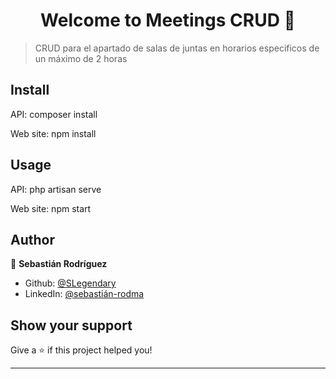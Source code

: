 <h1 align="center">Welcome to Meetings CRUD 👋</h1>
<p>
</p>

> CRUD para el apartado de salas de juntas en horarios especificos de un máximo de 2 horas

## Install

API:
composer install

Web site:
npm install

## Usage

API:
php artisan serve

Web site:
npm start

## Author

👤 **Sebastián Rodríguez**

- Github: [@SLegendary](https://github.com/SLegendary)
- LinkedIn: [@sebastián-rodma](https://linkedin.com/in/sebastián-rodma)

## Show your support

Give a ⭐️ if this project helped you!

---
